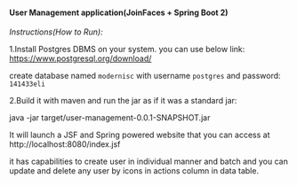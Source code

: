 #### **User Management application(JoinFaces + Spring Boot 2)**

_Instructions(How to Run):_

1.Install Postgres DBMS on your system. you can use below link:
https://www.postgresql.org/download/
 
create database named `modernisc` with username `postgres` and password: `141433eli`

2.Build it with maven and run the jar as if it was a standard jar:

java -jar target/user-management-0.0.1-SNAPSHOT.jar

It will launch a JSF and Spring powered website that you can access at http://localhost:8080/index.jsf

it has capabilities to create user in individual manner and batch and you can update and delete any user by icons in
actions column in data table.
